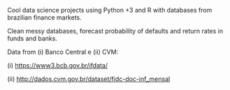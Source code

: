 Cool data science projects using Python +3 and R with databases from brazilian finance markets. 

Clean messy databases, forecast probability of defaults and return rates in funds and banks.


Data from (i) Banco Central e (ii) CVM:

  (i) https://www3.bcb.gov.br/ifdata/

  (ii) http://dados.cvm.gov.br/dataset/fidc-doc-inf_mensal
